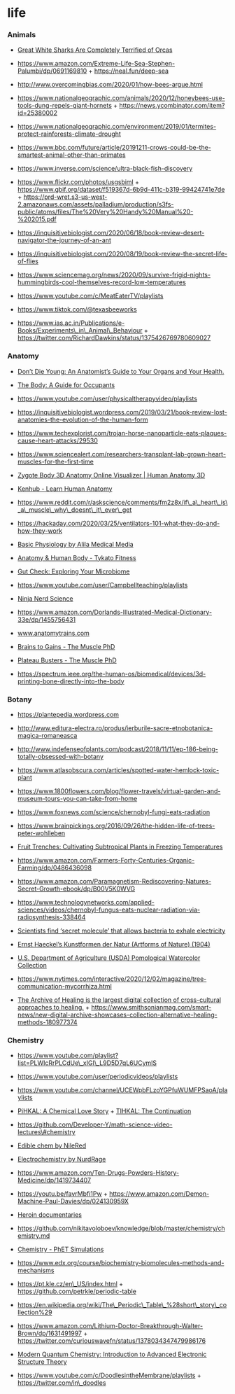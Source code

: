 life
====

### Animals

-   [Great White Sharks Are Completely Terrified of Orcas](https://www.smithsonianmag.com/smart-news/great-white-sharks-are-completely-terrified-orcas-180972009)

<!-- -->

-   https://www.amazon.com/Extreme-Life-Sea-Stephen-Palumbi/dp/0691169810 + https://neal.fun/deep-sea

<!-- -->

-   http://www.overcomingbias.com/2020/01/how-bees-argue.html

<!-- -->

-   https://www.nationalgeographic.com/animals/2020/12/honeybees-use-tools-dung-repels-giant-hornets + https://news.ycombinator.com/item?id=25380002

<!-- -->

-   https://www.nationalgeographic.com/environment/2019/01/termites-protect-rainforests-climate-drought

<!-- -->

-   https://www.bbc.com/future/article/20191211-crows-could-be-the-smartest-animal-other-than-primates

<!-- -->

-   https://www.inverse.com/science/ultra-black-fish-discovery

<!-- -->

-   https://www.flickr.com/photos/usgsbiml + https://www.gbif.org/dataset/f519367d-6b9d-411c-b319-99424741e7de + https://prd-wret.s3-us-west-2.amazonaws.com/assets/palladium/production/s3fs-public/atoms/files/The%20Very%20Handy%20Manual%20-%202015.pdf

<!-- -->

-   https://inquisitivebiologist.com/2020/06/18/book-review-desert-navigator-the-journey-of-an-ant

<!-- -->

-   https://inquisitivebiologist.com/2020/08/19/book-review-the-secret-life-of-flies

<!-- -->

-   https://www.sciencemag.org/news/2020/09/survive-frigid-nights-hummingbirds-cool-themselves-record-low-temperatures

<!-- -->

-   https://www.youtube.com/c/MeatEaterTV/playlists

<!-- -->

-   https://www.tiktok.com/@texasbeeworks

<!-- -->

-   https://www.ias.ac.in/Publications/e-Books/Experiments\_in\_Animal\_Behaviour + https://twitter.com/RichardDawkins/status/1375426769780609027

### Anatomy

-   [Don’t Die Young: An Anatomist’s Guide to Your Organs and Your Health.](https://www.amazon.com/Dont-Die-Young-Anatomists-Organs/dp/0747592802)

<!-- -->

-   [The Body: A Guide for Occupants](https://www.amazon.com/Body-Guide-Occupants-Bill-Bryson/dp/0385539304)

<!-- -->

-   https://www.youtube.com/user/physicaltherapyvideo/playlists

<!-- -->

-   https://inquisitivebiologist.wordpress.com/2019/03/21/book-review-lost-anatomies-the-evolution-of-the-human-form

<!-- -->

-   https://www.techexplorist.com/trojan-horse-nanoparticle-eats-plaques-cause-heart-attacks/29530

<!-- -->

-   https://www.sciencealert.com/researchers-transplant-lab-grown-heart-muscles-for-the-first-time

<!-- -->

-   [Zygote Body 3D Anatomy Online Visualizer | Human Anatomy 3D](https://www.zygotebody.com/)

<!-- -->

-   [Kenhub - Learn Human Anatomy](https://www.youtube.com/user/kenHubCOM/playlists)

<!-- -->

-   https://www.reddit.com/r/askscience/comments/fm2z8x/if\_a\_heart\_is\_a\_muscle\_why\_doesnt\_it\_ever\_get

<!-- -->

-   https://hackaday.com/2020/03/25/ventilators-101-what-they-do-and-how-they-work

<!-- -->

-   [Basic Physiology by Alila Medical Media](https://www.youtube.com/playlist?list=PLJIs8ZcKXHUy7zyDIGhZVIflbfulNFif0)

<!-- -->

-   [Anatomy & Human Body - Tykato Fitness](https://www.youtube.com/playlist?list=PLRpkzoMo7s2bVD4B5AqASGJfCQUFXfnNP)

<!-- -->

-   [Gut Check: Exploring Your Microbiome](https://www.coursera.org/learn/microbiome)

<!-- -->

-   https://www.youtube.com/user/Campbellteaching/playlists

<!-- -->

-   [Ninja Nerd Science](https://www.youtube.com/channel/UC6QYFutt9cluQ3uSM963_KQ/playlists)

<!-- -->

-   https://www.amazon.com/Dorlands-Illustrated-Medical-Dictionary-33e/dp/1455756431

<!-- -->

-   www.anatomytrains.com

<!-- -->

-   [Brains to Gains - The Muscle PhD](https://www.youtube.com/playlist?list=PLmiXBKJgM-GuNUykEDLcMiEK2jHrwhq1Z)

<!-- -->

-   [Plateau Busters - The Muscle PhD](https://www.youtube.com/playlist?list=PLmiXBKJgM-GsIXN847rITImkm51Pd7fiJ)

<!-- -->

-   https://spectrum.ieee.org/the-human-os/biomedical/devices/3d-printing-bone-directly-into-the-body

### Botany

-   https://plantepedia.wordpress.com

<!-- -->

-   http://www.editura-electra.ro/produs/ierburile-sacre-etnobotanica-magica-romaneasca

<!-- -->

-   http://www.indefenseofplants.com/podcast/2018/11/11/ep-186-being-totally-obsessed-with-botany

<!-- -->

-   https://www.atlasobscura.com/articles/spotted-water-hemlock-toxic-plant

<!-- -->

-   https://www.1800flowers.com/blog/flower-travels/virtual-garden-and-museum-tours-you-can-take-from-home

<!-- -->

-   https://www.foxnews.com/science/chernobyl-fungi-eats-radiation

<!-- -->

-   https://www.brainpickings.org/2016/09/26/the-hidden-life-of-trees-peter-wohlleben

<!-- -->

-   [Fruit Trenches: Cultivating Subtropical Plants in Freezing Temperatures](https://news.ycombinator.com/item?id=22887931)

<!-- -->

-   https://www.amazon.com/Farmers-Forty-Centuries-Organic-Farming/dp/0486436098

<!-- -->

-   https://www.amazon.com/Paramagnetism-Rediscovering-Natures-Secret-Growth-ebook/dp/B00V5K0WVG

<!-- -->

-   https://www.technologynetworks.com/applied-sciences/videos/chernobyl-fungus-eats-nuclear-radiation-via-radiosynthesis-338464

<!-- -->

-   [Scientists find ‘secret molecule’ that allows bacteria to exhale electricity](https://www.livescience.com/electron-breathing-geobacter-microbes.html)

<!-- -->

-   [Ernst Haeckel’s Kunstformen der Natur (Artforms of Nature) (1904)](https://commons.wikimedia.org/wiki/Kunstformen_der_Natur)

<!-- -->

-   [U.S. Department of Agriculture (USDA) Pomological Watercolor Collection](https://usdawatercolors.nal.usda.gov/pom/home.xhtml)

<!-- -->

-   https://www.nytimes.com/interactive/2020/12/02/magazine/tree-communication-mycorrhiza.html

<!-- -->

-   [The Archive of Healing is the largest digital collection of cross-cultural approaches to healing.](https://archiveofhealing.com/) + https://www.smithsonianmag.com/smart-news/new-digital-archive-showcases-collection-alternative-healing-methods-180977374

### Chemistry

-   https://www.youtube.com/playlist?list=PLWIcRrPLCdUe\_xIGI\_L9D5D7qL6UCymlS

<!-- -->

-   https://www.youtube.com/user/periodicvideos/playlists

<!-- -->

-   https://www.youtube.com/channel/UCEWpbFLzoYGPfuWUMFPSaoA/playlists

<!-- -->

-   [PiHKAL: A Chemical Love Story](https://en.wikipedia.org/wiki/PiHKAL) + [TIHKAL: The Continuation](https://en.wikipedia.org/wiki/TiHKAL)

<!-- -->

-   https://github.com/Developer-Y/math-science-video-lectures\#chemistry

<!-- -->

-   [Edible chem by NileRed](https://www.youtube.com/playlist?list=PLbaramj7Nly7bs5EiT3Hmlx4XudWHe6V0)

<!-- -->

-   [Electrochemistry by NurdRage](https://www.youtube.com/playlist?list=PLU79801KtVAUCrIv5rJn3lEK_6IvekEa7)

<!-- -->

-   https://www.amazon.com/Ten-Drugs-Powders-History-Medicine/dp/1419734407

<!-- -->

-   https://youtu.be/favrMbfi1Pw + https://www.amazon.com/Demon-Machine-Paul-Davies/dp/024130959X

<!-- -->

-   [Heroin documentaries](https://matt.sh/heroin)

<!-- -->

-   https://github.com/nikitavoloboev/knowledge/blob/master/chemistry/chemistry.md

<!-- -->

-   [Chemistry - PhET Simulations](https://phet.colorado.edu/en/simulations/category/chemistry)

<!-- -->

-   https://www.edx.org/course/biochemistry-biomolecules-methods-and-mechanisms

<!-- -->

-   https://pt.kle.cz/en\_US/index.html + https://github.com/petrkle/periodic-table

<!-- -->

-   https://en.wikipedia.org/wiki/The\_Periodic\_Table\_%28short\_story\_collection%29

<!-- -->

-   https://www.amazon.com/Lithium-Doctor-Breakthrough-Walter-Brown/dp/1631491997 + https://twitter.com/curiouswavefn/status/1378034347479986176

<!-- -->

-   [Modern Quantum Chemistry: Introduction to Advanced Electronic Structure Theory](https://www.amazon.com/Modern-Quantum-Chemistry-Introduction-Electronic/dp/0486691861)

<!-- -->

-   https://www.youtube.com/c/DoodlesintheMembrane/playlists + https://twitter.com/in\_doodles
